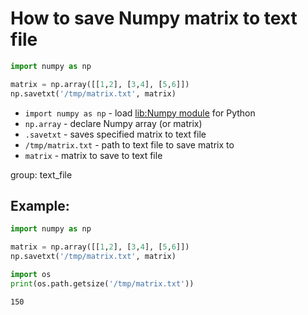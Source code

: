 # How to save Numpy matrix to text file

```python
import numpy as np

matrix = np.array([[1,2], [3,4], [5,6]])
np.savetxt('/tmp/matrix.txt', matrix)
```

- `import numpy as np` - load [lib:Numpy module](/python-numpy/how-to-install-python-numpy-lib) for Python
- `np.array` - declare Numpy array (or matrix)
- `.savetxt` - saves specified matrix to text file
- `/tmp/matrix.txt` - path to text file to save matrix to
- `matrix` - matrix to save to text file

group: text_file

## Example: 
```python
import numpy as np

matrix = np.array([[1,2], [3,4], [5,6]])
np.savetxt('/tmp/matrix.txt', matrix)

import os
print(os.path.getsize('/tmp/matrix.txt'))
```
```
150

```

